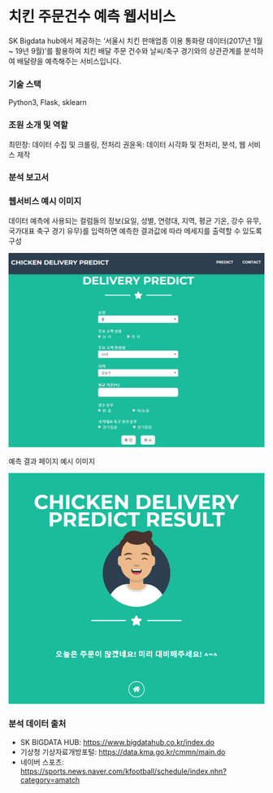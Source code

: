 # 치킨 주문건수 예측 웹서비스

SK Bigdata hub에서 제공하는 ‘서울시 치킨 판매업종 이용 통화량 데이터(2017년 1월 ~ 19년 9월)’를 활용하여 치킨 배달 주문 건수와 날씨/축구 경기와의 상관관계를 분석하여 배달량을 예측해주는 서비스입니다.



### 기술 스택

Python3, Flask, sklearn



### 조원 소개 및 역할

최민창: 데이터 수집 및 크롤링, 전처리
권윤옥: 데이터 시각화 및 전처리, 분석, 웹 서비스 제작



### 분석 보고서

[보고서]: Module_Project_Report.ipynb(report\Module_Project_Report.ipynb)



### 웹서비스 예시 이미지
데이터 예측에 사용되는 컬럼들의 정보(요일, 성별, 연령대, 지역, 평균 기온, 강수 유무, 국가대표 축구 경기 유무)를 입력하면 예측한 결과값에 따라 메세지를 출력할 수 있도록 구성

![flask_predict_webservice](README.assets/flask_predict_webservice.PNG)



예측 결과 페이지 예시 이미지

![flask_predict_webservice_result](README.assets/flask_predict_webservice_result.PNG)



### 분석 데이터 출처

- SK BIGDATA HUB: https://www.bigdatahub.co.kr/index.do
- 기상청 기상자료개방포털: https://data.kma.go.kr/cmmn/main.do
- 네이버 스포츠: https://sports.news.naver.com/kfootball/schedule/index.nhn?category=amatch

